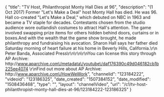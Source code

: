 {
    "title": "TV Host, Philanthropist Monty Hall Dies at 96",
    "description": "(1 Oct 2017) Former \"Let's Make a Deal\" host Monty Hall has died. He was 96. Hall co-created \"Let's Make a Deal,\" which debuted on NBC in 1963 and became a TV staple for decades. Contestants chosen from the studio audience wore outlandish costumes to attract Hall's attention. The game involved swapping prize items for others hidden behind doors, curtains or in boxes.And with the wealth that the game show brought, he made philanthropy and fundraising his avocation. Sharon Hall says her father died Saturday morning of heart failure at his home in Beverly Hills, California.\r\n Peter Banda, Associated Press\r\n\r\n\r\nYou can license this story through AP Archive: http:\/\/www.aparchive.com\/metadata\/youtube\/daf176390c49d046182cb1b225ee4074 \r\nFind out more about AP Archive: http:\/\/www.aparchive.com\/HowWeWork",
    "channelid": "123184222",
    "videoid": "123186325",
    "date_created": "1507384152",
    "date_modified": "1508436468",
    "type": "",
    "layout": "channelVideo",
    "url": "\/c1\/tv-host-philanthropist-monty-hall-dies-at-96\/123184222-123186325"
}
